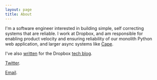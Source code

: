 ```yaml
---
layout: page
title: About
---
```


I'm a software engineer interested in building simple, self correcting systems that are reliable. I work at Dropbox, and am responsible for enabling product velocity and ensuring reliability of our monolith Python web application, and larger async systems like [Cape](https://dropbox.tech/infrastructure/cape-technical-deep-dive).

I've also [written](https://dropbox.tech/application/speeding-up-a-git-monorepo-at-dropbox-with--200-lines-of-code) for the Dropbox [tech blog](https://dropbox.tech/tech/2019/05/athena-our-automated-build-health-management-system). 

[Twitter](https://twitter.com/utsav_sha). 

[Email](mailto:utsavkunalshah+website@gmail.com).
